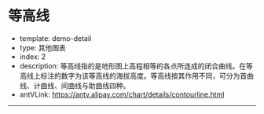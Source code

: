 # 等高线

- template: demo-detail
- type: 其他图表
- index: 2
- description: 等高线指的是地形图上高程相等的各点所连成的闭合曲线。在等高线上标注的数字为该等高线的海拔高度。等高线按其作用不同，可分为首曲线、计曲线、间曲线与助曲线四种。
- antVLink: https://antv.alipay.com/chart/details/contourline.html

----

<script>
//模拟数据，用户使用时可用真实数据代替
var Stat = G2.Stat;
var data = [];
for(var i = 0; i <= 20; i ++) {
	for(var j = 0; j <= 20; j ++) {
		var x = i*25.6;
		var y = j*19.2;

		var z = 700-(x+0.5*y)+Math.random()*(400); 

		data.push({
			l: x,
			g: y,
			Altitude: z
		});
	}
}


var chart = new G2.Chart({
	id: 'c1',
	width: 800,
	height: 500
});

//为了将数据与图片上的位置完全吻合，我们需要将横轴和纵轴的范围设定为数据对应范围，并将范围优化处理关闭
var defs = {
	'l': {
		type: 'linear',
		min: 0,
		max: 512,
		nice: false//优化处理关闭
	},
	'g': {
		type: 'linear',
		min: 0,
		max: 384,
		nice: false
	},
	//等高线条数
	'Altitude': {
		tickCount:5
	}
};

//由于数据坐标的原点在左下角，但是图片坐标原点在左上角，所以需要将数据坐标翻转
chart.coord().reflect();

//使用图片后可以隐藏坐标轴
chart.axis(false);
chart.source(data,defs);
chart.contour().position(Stat.smooth.loess.triangular('l*g*Altitude',0.01)).color('Altitude','hue').size(3);

//引入背景图片
chart.guide().image([0,384],[512,0],{
	src: 'https://t.alipayobjects.com/images/T1QoJoXdFXXXXXXXXX.jpg'
});
chart.render();

</script>
